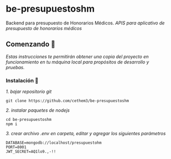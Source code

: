 # be-presupuestoshm
Backend para presupuesto de Honorarios Médicos.
_APIS para aplicativo de presupuesto de honorarios médicos_

## Comenzando 🚀

_Estas instrucciones te permitirán obtener una copia del proyecto en funcionamiento en tu máquina local para propósitos de desarrollo y pruebas._

### Instalación 🔧

_1. bajar repositorio git_

```
git clone https://github.com/cethem3/be-presupuestoshm
```
_2. instalar paquetes de nodejs_

```
cd be-presupuestoshm
npm i
```
_3. crear archivo .env en carpeta, editar y agregar los siguientes parámetros_

```
DATABASE=mongodb://localhost/presupuestohm
PORT=8001
JWT_SECRET=AQ1lo9.,-!!
```
